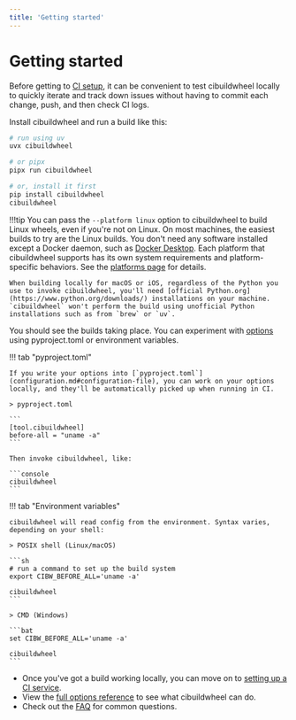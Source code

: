 ```yaml
---
title: 'Getting started'
---
```


# Getting started

Before getting to [CI setup](ci-services.md), it can be convenient to test cibuildwheel locally to quickly iterate and track down issues without having to commit each change, push, and then check CI logs.

Install cibuildwheel and run a build like this:

```sh
# run using uv
uvx cibuildwheel

# or pipx
pipx run cibuildwheel

# or, install it first
pip install cibuildwheel
cibuildwheel
```

!!!tip
    You can pass the `--platform linux` option to cibuildwheel to build Linux wheels, even if you're not on Linux. On most machines, the easiest builds to try are the Linux builds. You don't need any software installed except a Docker daemon, such as [Docker Desktop](https://www.docker.com/get-started/). Each platform that cibuildwheel supports has its own system requirements and platform-specific behaviors. See the [platforms page](platforms.md) for details.

    When building locally for macOS or iOS, regardless of the Python you use to invoke cibuildwheel, you'll need [official Python.org](https://www.python.org/downloads/) installations on your machine. `cibuildwheel` won't perform the build using unofficial Python installations such as from `brew` or `uv`. 

You should see the builds taking place. You can experiment with [options](options.md) using pyproject.toml or environment variables.

!!! tab "pyproject.toml"

    If you write your options into [`pyproject.toml`](configuration.md#configuration-file), you can work on your options locally, and they'll be automatically picked up when running in CI.

    > pyproject.toml

    ```
    [tool.cibuildwheel]
    before-all = "uname -a"
    ```

    Then invoke cibuildwheel, like:

    ```console
    cibuildwheel
    ```

!!! tab "Environment variables"

    cibuildwheel will read config from the environment. Syntax varies, depending on your shell:

    > POSIX shell (Linux/macOS)

    ```sh
    # run a command to set up the build system
    export CIBW_BEFORE_ALL='uname -a'

    cibuildwheel
    ```

    > CMD (Windows)

    ```bat
    set CIBW_BEFORE_ALL='uname -a'

    cibuildwheel
    ```

- Once you've got a build working locally, you can move on to [setting up a CI service](ci-services.md).
- View the [full options reference](options.md) to see what cibuildwheel can do.
- Check out the [FAQ](faq.md) for common questions.
